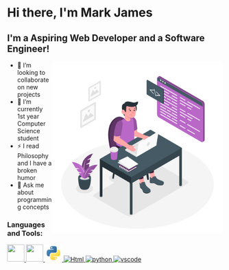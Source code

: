 # **Hi there, I'm Mark James**

## I'm a Aspiring Web Developer and a Software Engineer! 


<img align="right" src="https://raw.githubusercontent.com/cadornajansen/cadornajansen/main/Code%20typing-amico%20(1).png" alt="mj" height="400" />

- 🔭 I’m looking to collaborate on new projects
- 🌱 I’m currently 1st year Computer Science student
- ⚡ I read Philosophy and I have a broken humor
- 💬 Ask me about programming concepts
  
<h3 align="left">Languages and Tools: </h3>

   
<p align="left"> <a href="https://www.java.com" target="_blank"> 
 <a href="https://dotnet.microsoft.com/en-us/learntocode" target="_blank"> <img src="https://upload.wikimedia.org/wikipedia/commons/thumb/b/bd/Logo_C_sharp.svg/1200px-Logo_C_sharp.svg.png" width="40" height="40"/> </a>    
 <a href="https://www.w3schools.com/js/default.asp" target="_blank"> <img src="https://www.freepnglogos.com/uploads/javascript-png/png-javascript-badge-picture-8.png" width="40" height="40"/> </a>    
<a href="https://www.python.org" target="_blank"> <img src="https://raw.githubusercontent.com/devicons/devicon/master/icons/python/python-original.svg" alt="python" width="40" height="40"/> </a> 
<a href="https://www.w3schools.com/html/html_intro.asp" target="_blank"> <img src="https://www.cnet.com/a/img/resize/39e05dbff495f3ecbf044772f45baf993b92890a/hub/2011/01/18/6ee1f979-f0f7-11e2-8c7c-d4ae52e62bcc/HTML5_Logo_550px.png?auto=webp&fit=crop&height=900&width=1200" alt="Html" width="40" height="40"/> </a> 
<a href="https://www.w3schools.com/w3css/defaulT.asp" target="_blank"> <img src="https://cdn-icons-png.flaticon.com/512/919/919826.png" alt="python" width="40" height="40"/> </a> 
<a href="https://www.vscode.com/en" target="_blank"> <img src="https://code.visualstudio.com/" alt="vscode" width="40" height="40"/> </a>
